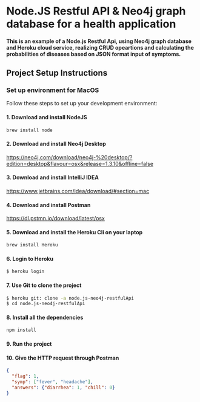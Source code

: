 # Node.JS Restful API & Neo4j graph database for a health application
#### This is an example of a Node.js Restful Api, using Neo4j graph database and Heroku cloud service, realizing CRUD opeartions and calculating the probabilities of diseases based on JSON format input of symptoms.

## Project Setup Instructions

### Set up environment for MacOS

Follow these steps to set up your development environment:

#### 1. Download and install NodeJS
```bash
brew install node
```
#### 2. Download and install Neo4j Desktop
https://neo4j.com/download/neo4j-%20desktop/?edition=desktop&flavour=osx&release=1.3.10&offline=false
#### 3. Download and install IntelliJ IDEA
https://www.jetbrains.com/idea/download/#section=mac
#### 4. Download and install Postman
https://dl.pstmn.io/download/latest/osx
#### 5. Download and install the Heroku Cli on your laptop
```bash
brew install Heroku
```
#### 6. Login to Heroku
```bash
$ heroku login
```
#### 7. Use Git to clone the project
```bash
$ heroku git: clone -a node.js-neo4j-restfulApi
$ cd node.js-neo4j-restfulApi
```
#### 8. Install all the dependencies
```bash
npm install
```
#### 9. Run the project
#### 10. Give the HTTP request through Postman
```json
{
  "flag": 1,
  "symp": ["fever", "headache"],
  "answers": {"diarrhea": 1, "chill": 0}
}
```

